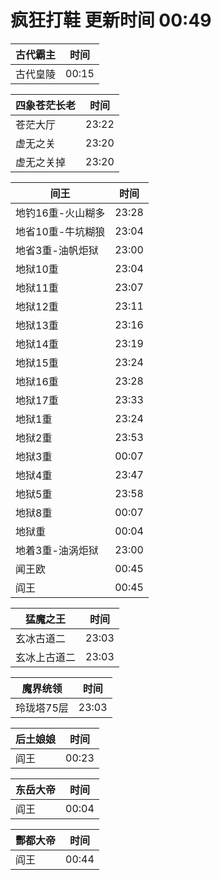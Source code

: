 # 疯狂打鞋 更新时间 00:49

| 古代霸主   | 时间    |
|--------|-------|
| 古代皇陵 | 00:15 |

| 四象苍茫长老   | 时间    |
|--------|-------|
| 苍茫大厅 | 23:22 |
| 虚无之关 | 23:20 |
| 虚无之关掉 | 23:20 |

| 间王   | 时间    |
|--------|-------|
| 地钓16重-火山糊多 | 23:28 |
| 地省10重-牛坑糊狼 | 23:04 |
| 地省3重-油帆炬狱 | 23:00 |
| 地狱10重 | 23:04 |
| 地狱11重 | 23:07 |
| 地狱12重 | 23:11 |
| 地狱13重 | 23:16 |
| 地狱14重 | 23:19 |
| 地狱15重 | 23:24 |
| 地狱16重 | 23:28 |
| 地狱17重 | 23:33 |
| 地狱1重 | 23:24 |
| 地狱2重 | 23:53 |
| 地狱3重 | 00:07 |
| 地狱4重 | 23:47 |
| 地狱5重 | 23:58 |
| 地狱8重 | 00:07 |
| 地狱重 | 00:04 |
| 地着3重-油涡炬狱 | 23:00 |
| 闻王欧 | 00:45 |
| 阎王 | 00:45 |

| 猛魔之王   | 时间    |
|--------|-------|
| 玄冰古道二 | 23:03 |
| 玄冰上古道二 | 23:03 |

| 魔界统领   | 时间    |
|--------|-------|
| 玲珑塔75层 | 23:03 |

| 后土娘娘   | 时间    |
|--------|-------|
| 阎王 | 00:23 |

| 东岳大帝   | 时间    |
|--------|-------|
| 阎王 | 00:04 |

| 酆都大帝   | 时间    |
|--------|-------|
| 阎王 | 00:44 |